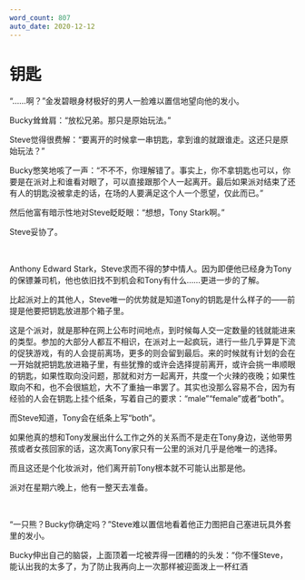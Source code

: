 ```yaml
---
word_count: 807
auto_date: 2020-12-12
---
```


# 钥匙

“……啊？”金发碧眼身材极好的男人一脸难以置信地望向他的发小。

Bucky耸耸肩：“放松兄弟。那只是原始玩法。”

Steve觉得很费解：“要离开的时候拿一串钥匙，拿到谁的就跟谁走。这还只是原始玩法？”

Bucky憋笑地咳了一声：“不不不，你理解错了。事实上，你不拿钥匙也可以，你要是在派对上和谁看对眼了，可以直接跟那个人一起离开。最后如果派对结束了还有人的钥匙没被拿走的话，在场的人要满足这个人一个愿望，仅此而已。”

然后他富有暗示性地对Steve眨眨眼：“想想，Tony Stark啊。”

Steve妥协了。

<br>

Anthony Edward Stark，Steve求而不得的梦中情人。因为即便他已经身为Tony的保镖兼司机，他也依旧找不到机会和Tony有什么……更进一步的了解。

比起派对上的其他人，Steve唯一的优势就是知道Tony的钥匙是什么样子的——前提是他要把钥匙放进那个箱子里。

这是个派对，就是那种在网上公布时间地点，到时候每人交一定数量的钱就能进来的类型。参加的大部分人都互不相识，在派对上一起疯玩，进行一些几乎算是下流的促狭游戏，有的人会提前离场，更多的则会留到最后。来的时候就有计划的会在一开始就把钥匙放进箱子里，有些犹豫的或许会选择提前离开，或许会挑一串顺眼的钥匙，如果性取向没问题，那就和对方一起离开，共度一个火辣的夜晚；如果性取向不和，也不会很尴尬，大不了重抽一串罢了。其实也没那么容易不合，因为有经验的人会在钥匙上挂个纸条，写着自己的要求：“male”“female”或者“both”。

而Steve知道，Tony会在纸条上写“both”。

如果他真的想和Tony发展出什么工作之外的关系而不是走在Tony身边，送他带男孩或者女孩回家的话，这次离Tony家只有一公里的派对几乎是他唯一的选择。

而且这还是个化妆派对，他们离开前Tony根本就不可能认出那是他。

派对在星期六晚上，他有一整天去准备。

<br>

“一只熊？Bucky你确定吗？”Steve难以置信地看着他正力图把自己塞进玩具外套里的发小。

Bucky伸出自己的脑袋，上面顶着一坨被弄得一团糟的的头发：“你不懂Steve，能认出我的太多了，为了防止我再向上一次那样被迎面泼上一杯红酒

